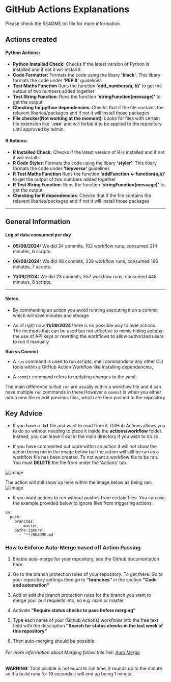 # GitHub Actions Explanations
Please check the README.txt file for more information


## Actions created
#### Python Actions:
* **Python Installed Check:**
 Checks if the latest version of Python is installed and if not it will install it
* **Code Formatter:** 
Formats the code using the libary **'black'**. This libary formats the code under **'PEP 8'** guidelines 
* **Test Maths Function** 
 Runs the function **'add_numbers(a, b)'** to get the output of two numbers added together  
* **Test String Function**:
Runs the function **'stringFunction(message)'** to get the output 
* **Checking for python dependencies**:
Checks that if the file contains the relavent libaries/packages and if not it will install those packages
* **File checker(Not working at the moment)**:
Looks for files with certain file extension like '**.csv**' and will forbid it to be applied to the repository until approved by admin.


#### R Actions:
* **R Installed Check:**
 Checks if the latest version of R is installed and if not it will install it
* **R Code Styler:** 
Formats the code using the libary **'styler'**. This libary formats the code under **'tidyverse'** guidelines 
* **R Test Maths Function** 
 Runs the function **'addFunction <- function(a,b)'** to get the output of two numbers added together  
* **R Test String Function**:
Runs the function **'stringFunction(message)'** to get the output 
* **Checking for R dependencies**:
Checks that if the file contains the relavent libaries/packages and if not it will install those packages



---

## General Information
#### Log of data consumed per day

* **05/09/2024:** We did 34 commits, 102 workflow runs, consumed 214 minutes, 6 scripts.
* **06/09/2024:** We did 48 commits, 338 workflow runs, consumed 166 minutes, 7 scripts.

*  **11/09/2024:** We did 23 commits, 557 workflow runs, consumed 448 minutes, 8 scripts.
---

#### Notes

* By commenting an action you avoid running executing it on a commit which will save minutes and storage

* As of right now **11/09/2024** there is no possible way to hide actions. The methods that can be used but not effective to mimic hiding actions: the use of API keys or rewriting the workflows to allow authorized users to run it manually



**Run vs Commit**
* A `run` command is used to run scripts, shell commands or any other CLI tools within a GitHub Action Workflow like installing dependencies, 

* A `commit` command refers to updating changes to the yaml.

The main difference is that `run` are usually within a workflow file and it can have multiple `run` commands in there.However a `commit` is when you either add a new file or edit previous files, which are then pushed to the repository

## Key Advice
* If you have a **.txt** file and want to read from it, GitHub Actions allows you to do so without needing to place it inside the **actions/workflow** folder. Instead, you can leave it out in the main directory if you wish to do so.
 
* If you have commented out code within an action it will not show the action being ran in the image below but the action will still be ran as a workflow file has been created. To not want a workflow file to be ran. You must **DELETE** the file from under the 'Actions' tab. 

![image](https://hackmd.io/_uploads/HyBaOEDhR.png)

The action will still show up here within the image below as being ran:
![image](https://hackmd.io/_uploads/ryssKNPhR.png)


* If you want actions to run without pushes from certain files. You can use the example provided below to ignore files from triggering actions:
```
on:
  push:
    branches:
      - master
    paths-ignore:
      - '**/README.md'
```

### How to Enforce Auto-Merge based off Action Passing 

1.  Enable auto-merge for your repository, see the Github documentation here

2. Go to the branch protection rules of your repository. To get there: Go to your repository settings then go to **"branches"** in the section **"Code and automation"**

4. Add or edit the branch protection rules for the branch you want to merge your pull requests into, so e.g. main or master

4. Activate **"Require status checks to pass before merging"**

5. Type each name of your (Github Actions) workflows into the free text field with the description **"Search for status checks in the last week of this repository"**

6. Then auto-merging should be possible.

###### For more information about Merging  follow this link: [Auto Merge](https://stackoverflow.com/questions/71623045/automatic-merge-after-tests-pass-using-actions)



**WARNING:**
Total billable is not equal to run time, it rounds up to the minute so if a build runs for 19 seconds it will end up being 1 minute.

